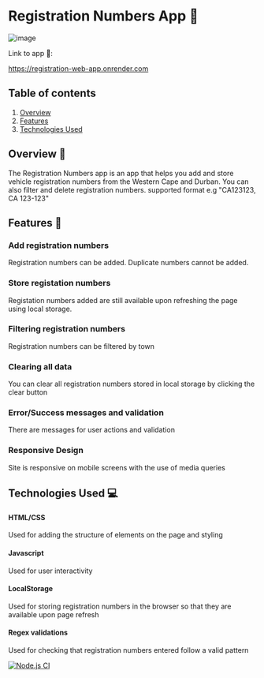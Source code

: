 # Registration Numbers App 🚗

![image](https://github.com/TendaniMamadi/Registration_numbers_webapp/assets/125261636/593e782c-8808-485b-b8c7-c969d8fa120b)


Link to app 🔗:  

https://registration-web-app.onrender.com

## Table of contents

1. [Overview](#overview)
2. [Features](#features)
3. [Technologies Used](#technologies-used)

## Overview 📝<a name="overview"></a>

The Registration Numbers app is an app that helps you add and store vehicle registration numbers from the Western Cape and Durban. You can also filter and delete registration numbers.
supported format e.g "CA123123, CA 123-123"


## Features 🌟<a name="features"></a>

### Add registration numbers
Registration numbers can be added. Duplicate numbers cannot be added.

### Store registation numbers
Registation numbers added are still available upon refreshing the page using local storage.

### Filtering registration numbers
Registration numbers can be filtered by town

### Clearing all data
You can clear all registration numbers stored in local storage by clicking the clear button

### Error/Success messages and validation
There are messages for user actions and validation

### Responsive Design
Site is responsive on mobile screens with the use of media queries

## Technologies Used 💻<a name="technologies-used"></a>

#### HTML/CSS
Used for adding the structure of elements on the page and styling
#### Javascript
Used for user interactivity
#### LocalStorage
Used for storing registration numbers in the browser so that they are available upon page refresh
#### Regex validations
Used for checking that registration numbers entered follow a valid pattern

[![Node.js CI](https://github.com/TendaniMamadi/Registration_numbers_webapp/actions/workflows/node.js.yml/badge.svg)](https://github.com/TendaniMamadi/Registration_numbers_webapp/actions/workflows/node.js.yml)



